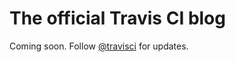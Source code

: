The official Travis CI blog
===========================

Coming soon. Follow [@travisci](http://twitter.com/travisci) for updates.
